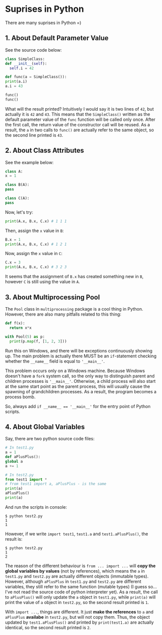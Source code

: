 # Suprises in Python

There are many suprises in Python =)

## 1. About Default Parameter Value

See the source code below:

  ```python
class SimpleClass:
  def __init__(self):
    self.i = 42

def func(a = SimpleClass()):
  print(a.i)
  a.i = 43

func()
func()
  ```

What will the result printed? Intuitively I would say it is two lines of `42`, but actually it is `42` and `43`. This means that the `SimpleClass()` written as the default parameter value of the `func` function will be called only once. After the first call, the return value of the constructor call will be reused. As a result, the `a` in two calls to `func()` are actually refer to the same object, so the second line printed is `43`.

## 2. About Class Attributes

See the example below:

  ```python
class A:
  x = 1

class B(A):
  pass

class C(A):
  pass
  ```

Now, let's try:

  ```python
print(A.x, B.x, C.x) # 1 1 1
  ```

Then, assign the `x` value in `B`:

  ```python
B.x = 1
print(A.x, B.x, C.x) # 1 2 1
  ```

Now, assign the `x` value in `C`:

  ```python
C.x = 3
print(A.x, B.x, C.x) # 3 2 3
  ```

It seems that the assignment of `B.x` has created something new in `B`, however `C` is still using the value in `A`.

## 3. About Multiprocessing Pool

The `Pool` class in `multiprocessing` package is a cool thing in Python. However, there are also many pitfalls related to this thing:

  ```python
def f(x):
    return x*x

with Pool(5) as p:
    print(p.map(f, [1, 2, 3]))
  ```

Run this on Windows, and there will be exceptions continuously showing up. The main problem is actually there MUST be an `if`-statement checking whether the `__name__` field is equal to `'__main__'`.

This problem occurs only on a Windows machine. Because Windows doesn't have a `fork` system call, so the only way to distinguish parent and children processes is `'__main__'`. Otherwise, a child process will also start at the same start point as the parent process, this will usually cause the spawning of grandchildren processes. As a result, the program becomes a process bomb.

So, always add `if __name__ == '__main__'` for the entry point of Python scripts.

## 4. About Global Variables

Say, there are two python source code files:

  ```python
# In test1.py
a = 1
def aPlusPlus():
  global a
  a += 1
  ```

  ```python
# In test2.py
from test1 import *
# from test1 import a, aPlusPlus - is the same
print(a)
aPlusPlus()
print(a)
  ```

And run the scripts in console:

  ```console
$ python test2.py
1
1
  ```

However, if we write `import test1`, `test1.a` and `test1.aPlusPlus()`, the result is:

  ```console
$ python test2.py
1
2
  ```

The reason of the different behaviour is `from ... import ...` will __copy the global variables by values__ (not by references), which means the `a` in `test1.py` and `test2.py` are actually different objects (immutable types). However, although `aPlusPlus` in `test1.py` and `test2.py` are different variables, they still refer to the same function (mutable types) (I guess so... I've not read the source code of python interpreter yet). As a result, the call to `aPlusPlus()` will only update the `a` object in `test1.py`, while `print(a)` will print the value of `a` object in `test2.py`, so the second result printed is `1`.

With `import ...`, things are different. It just __make the references__ to `a` and `aPlusPlus` __availabe__ in `test2.py`, but will not copy them. Thus, the object updated by `test1.aPlusPlus()` and printed by `print(test1.a)` are actually identical, so the second result printed is `2`.
